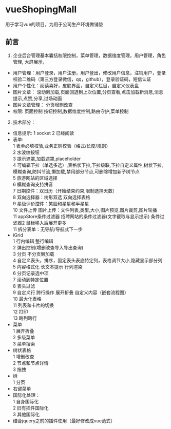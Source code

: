 # vueShopingMall  
用于学习vue的项目，为用于公司生产环境做铺垫

## 前言
1)  企业后台管理基本囊括权限控制，菜单管理，数据维度管理，用户管理，角色管理, 大屏展示，  
+  用户管理：用户登录，用户注册，用户登出，修改用户信息，注销用户，登录校验二维码（第三方登录微信，qq，github），登录验证码，短信认证  
+  用户个性化：阅读喜好，皮肤界面，自定义栏目，自定义仪表盘  
+  图片文章： 滚动懒加载,页面回退到上次位置,分页查看,点击加载新消息,消息提示,点赞,分享,过场动画  
+  图片文章管理： 分页增删改查  
+  权限: 页面控制 按钮控制,数据维度控制,路由守护,菜单控制  
2)  技术部分：  
+  信息提示:
1  socket
2  已经阅读 
+  表单:   
1  表单必填校验,业务正则校验（格式/长度/规则）  
2  水波纹按钮    
3  提示遮罩,加载遮罩,placeholder    
4  可编辑下拉（单选多选）,表格状下拉,下拉级联,下拉自定义属性,树状下拉,模糊查询,防抖节流,懒加载,禁用部分节点,可删除增加新子树节点  
5  旅游网站的区域选择  
6  模糊查询支持拼音  
7  日期控件：双日历（开始结束约束,限制选择天数）  
8  双向选择器：树形双选 双向选择表格   
9  星级评价控件：笑脸和星星和半星星  
10 文件上传 图片上传：文件列表,类型,大小,图片预览,图片裁剪,图片轮播    
11 appStore条件过滤器 招聘网站的条件过滤器(文字截取与显示提示) 条件过滤器2 鼠标移入后展开更多  
11 拆分表单：无导航/导航式下一步  
+  iGrid  
1  行内编辑 整行编辑   
2  弹出控制(增删改查导入导出查询)  
3  分页 不分页懒加载  
4  自定义表头，排序，固定表头表底特定列，表格调节大小,隐藏显示部分列  
5  内容格式化 长文本提示 行列渲染  
6  分页记录选中项  
7  滚动到特定位置  
8  表头过滤  
9  自定义行 跨行操作 展开折叠 自定义内容（嵌套流程图）  
10  最大化表格  
11 列表和卡片的切换    
12 打印   
13 跨列跨行   
+  菜单  
1  展开折叠  
2  多级菜单  
3  菜单搜索  
+  树状表格    
1  增删改查    
2  节点和节点详情    
3  拖拽    
+  树  
1  分页  
+  右键菜单  
+  国际化处理：   
1  自身国际化  
2  旧有插件国际化  
3  其他国际化    
+  结合jquery之前的插件使用（最好修改成vue范式）  
